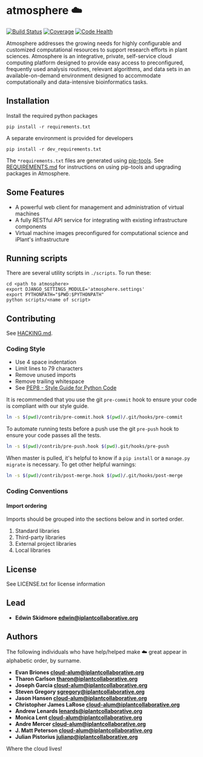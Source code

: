 # atmosphere :cloud:

[![Build Status](https://travis-ci.org/cyverse/atmosphere.svg?branch=master)](https://travis-ci.org/cyverse/atmosphere)
[![Coverage](https://coveralls.io/repos/github/cyverse/atmosphere/badge.svg?branch=master)](https://coveralls.io/github/cyverse/atmosphere?branch=master)
[![Code Health](https://landscape.io/github/cyverse/atmosphere/master/landscape.svg?style=flat)](https://landscape.io/github/cyverse/atmosphere/master)

Atmosphere addresses the growing needs for highly configurable and customized computational resources to support research efforts in plant sciences. Atmosphere is an integrative, private, self-service cloud computing platform designed to provide easy access to preconfigured, frequently used analysis routines, relevant algorithms, and data sets in an available-on-demand environment designed to accommodate computationally and data-intensive bioinformatics tasks.

## Installation

Install the required python packages
```
pip install -r requirements.txt
```

A separate environment is provided for developers
```
pip install -r dev_requirements.txt
```

The `*requirements.txt` files are generated using
[pip-tools](https://github.com/jazzband/pip-tools). See
[REQUIREMENTS.md](REQUIREMENTS.md) for instructions on using pip-tools and
upgrading packages in Atmosphere.

## Some Features

+ A powerful web client for management and administration of virtual machines
+ A fully RESTful API service for integrating with existing infrastructure components
+ Virtual machine images preconfigured for computational science and iPlant's infrastructure

## Running scripts

There are several utility scripts in `./scripts`. To run these:
```
cd <path to atmosphere>
export DJANGO_SETTINGS_MODULE='atmosphere.settings'
export PYTHONPATH="$PWD:$PYTHONPATH"
python scripts/<name of script>
```

## Contributing

See [HACKING.md](./HACKING.md).

### Coding Style
- Use 4 space indentation
- Limit lines to 79 characters
- Remove unused imports
- Remove trailing whitespace
- See [PEP8 - Style Guide for Python Code](https://www.python.org/dev/peps/pep-0008/)

It is recommended that you use the git `pre-commit` hook to ensure your code
is compliant with our style guide.

```bash
ln -s $(pwd)/contrib/pre-commit.hook $(pwd)/.git/hooks/pre-commit
```

To automate running tests before a push use the git `pre-push` hook to ensure
your code passes all the tests.

```bash
ln -s $(pwd)/contrib/pre-push.hook $(pwd).git/hooks/pre-push
```

When master is pulled, it's helpful to know if a `pip install` or a `manage.py
migrate` is necessary. To get other helpful warnings:
```bash
ln -s $(pwd)/contrib/post-merge.hook $(pwd)/.git/hooks/post-merge
```

### Coding Conventions

#### Import ordering
Imports should be grouped into the sections below and in sorted order.

1. Standard libraries
2. Third-party libraries
3. External project libraries
4. Local libraries

## License

See LICENSE.txt for license information

## Lead

+ **Edwin Skidmore <edwin@iplantcollaborative.org>**

## Authors

The following individuals who have help/helped make :cloud: great appear in alphabetic order, by surname.

+ **Evan Briones <cloud-alum@iplantcollaborative.org>**
+ **Tharon Carlson <tharon@iplantcollaborative.org>**
+ **Joseph Garcia <cloud-alum@iplantcollaborative.org>**
+ **Steven Gregory <sgregory@iplantcollaborative.org>**
+ **Jason Hansen <cloud-alum@iplantcollaborative.org>**
+ **Christopher James LaRose <cloud-alum@iplantcollaborative.org>**
+ **Andrew Lenards <lenards@iplantcollaborative.org>**
+ **Monica Lent <cloud-alum@iplantcollaborative.org>**
+ **Andre Mercer <cloud-alum@iplantcollaborative.org>**
+ **J. Matt Peterson <cloud-alum@iplantcollaborative.org>**
+ **Julian Pistorius <julianp@iplantcollaborative.org>**

Where the cloud lives!
